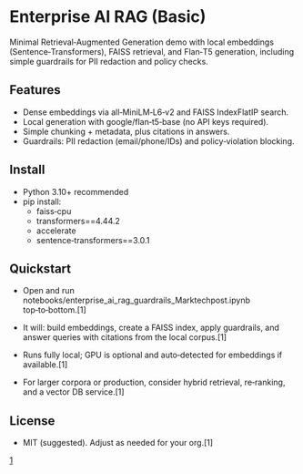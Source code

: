 # Enterprise AI RAG (Basic)

Minimal Retrieval‑Augmented Generation demo with local embeddings (Sentence‑Transformers), FAISS retrieval, and Flan‑T5 generation, including simple guardrails for PII redaction and policy checks.

## Features

- Dense embeddings via all‑MiniLM‑L6‑v2 and FAISS IndexFlatIP search.
- Local generation with google/flan‑t5‑base (no API keys required).
- Simple chunking + metadata, plus citations in answers.
- Guardrails: PII redaction (email/phone/IDs) and policy‑violation blocking.

## Install

- Python 3.10+ recommended
- pip install:  
  - faiss‑cpu  
  - transformers==4.44.2  
  - accelerate  
  - sentence‑transformers==3.0.1

## Quickstart

- Open and run notebooks/enterprise_ai_rag_guardrails_Marktechpost.ipynb top‑to‑bottom.[1]
- It will: build embeddings, create a FAISS index, apply guardrails, and answer queries with citations from the local corpus.[1]

- Runs fully local; GPU is optional and auto‑detected for embeddings if available.[1]
- For larger corpora or production, consider hybrid retrieval, re‑ranking, and a vector DB service.[1]

## License

- MIT (suggested). Adjust as needed for your org.[1]

[1](https://ppl-ai-file-upload.s3.amazonaws.com/web/direct-files/attachments/83997507/57beb504-faf9-4ee3-9933-f9a9932f1f7a/enterprise_ai_rag_guardrails_Marktechpost.ipynb)
